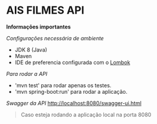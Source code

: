 # AIS FILMES API

**Informações importantes**

*Configurações necessária de ambiente*

 - JDK 8 (Java)
 - Maven
 - IDE de preferencia configurada com o [Lombok](https://projectlombok.org/)

*Para rodar a API*

 - 'mvn test' para rodar apenas os testes.
 - 'mvn spring-boot:run' para rodar a aplicação.

*Swagger da API* [http://localhost:8080/swagger-ui.html](http://localhost:8080/swagger-ui.html)
> Caso esteja rodando a aplicação local na porta 8080